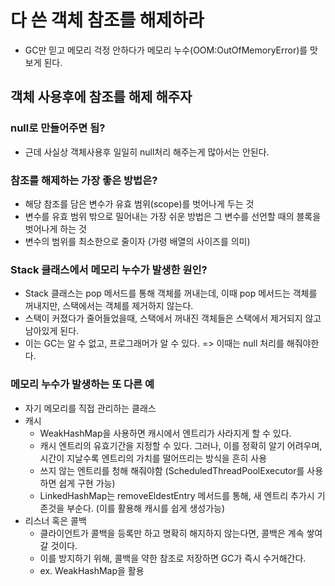 # 다 쓴 객체 참조를 해제하라
- GC만 믿고 메모리 걱정 안하다가 메모리 누수(OOM:OutOfMemoryError)를 맛보게 된다.

## 객체 사용후에 참조를 해제 해주자 

### null로 만들어주면 됨?
  - 근데 사실상 객체사용후 일일히 null처리 해주는게 많아서는 안된다.

### 참조를 해제하는 가장 좋은 방법은?
  - 해당 참조를 담은 변수가 유효 범위(scope)를 벗어나게 두는 것
  - 변수를 유효 범위 밖으로 밀어내는 가장 쉬운 방법은 그 변수를 선언할 때의 블록을 벗어나게 하는 것
  - 변수의 범위를 최소한으로 줄이자 (가령 배열의 사이즈를 의미)

### Stack 클래스에서 메모리 누수가 발생한 원인?
- Stack 클래스는 pop 메서드를 통해 객체를 꺼내는데, 이때 pop 메서드는 객체를 꺼내지만, 스택에서는 객체를 제거하지 않는다.
- 스택이 커졌다가 줄어들었을때, 스택에서 꺼내진 객체들은 스택에서 제거되지 않고 남아있게 된다.
- 이는 GC는 알 수 없고, 프로그래머가 알 수 있다. => 이때는 null 처리를 해줘야한다.

### 메모리 누수가 발생하는 또 다른 예
- 자기 메모리를 직접 관리하는 클래스
- 캐시
  - WeakHashMap을 사용하면 캐시에서 엔트리가 사라지게 할 수 있다.
  - 캐시 엔트리의 유효기간을 지정할 수 있다. 그러나, 이를 정확히 알기 어려우며, 시간이 지날수록 엔트리의 가치를 떨어뜨리는 방식을 흔히 사용
  - 쓰지 않는 엔트리를 청해 해줘야함 (ScheduledThreadPoolExecutor를 사용하면 쉽게 구현 가능)
  - LinkedHashMap는 removeEldestEntry 메서드를 통해, 새 엔트리 추가시 기존것을 부순다. (이를 활용해 캐시를 쉽게 생성가능)
- 리스너 혹은 콜백
    - 클라이언트가 콜백을 등록만 하고 명확히 해지하지 않는다면, 콜백은 계속 쌓여갈 것이다.
    - 이를 방지하기 위해, 콜백을 약한 참조로 저장하면 GC가 즉시 수거해간다.
    - ex. WeakHashMap을 활용
